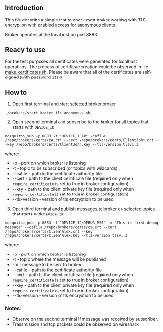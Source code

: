 ## Introduction
This file describe a simple test to check mqtt broker working with TLS encryption with enabled access for anonymous clients.

Broker operates at the localhost on port 8883.

## Ready to use
For the test purposes all certificates were generated for localhost operations.
The process of certificae creation could be observed in file [make_certificates.sh](../make_certificates.sh).
Please be aware that all of the certificates are self-signed (with password `1234`)

## How to

1. Open first terminal and start selected broker broker

```
./brokers/start_broker_tls_anonymous.sh

```

2. Open second terminal and subscribe to the broker for all topics that starts with `DEVICE_ID`

```
mosquitto_sub -p 8883 -t "DEVICE_ID/#" -cafile /repo/brokers/certs/ca.crt --cert /repo/brokers/certs/ClientJohn.crt --key /repo/brokers/certs/ClientJohn.key --tls-version tlsv1.3
```
where:
- -p - port on which broker is listening
- -t - topic to be subscribed (or topics with wildcards)
- --cafile - path to the certificate authority file
- --cert - path to the client certificate file (required only when `require_certificate` is set to true in broker configuration)
- --key - path to the client private key file (required only when `require_certificate` is set to true in broker configuration)
- --tls-version - version of tls encryption to be used

3. Open third terminal and publish messages to broker on selected topics that starts with `DEVICE_ID`

```
mosquitto_pub -p 8883 -t "DEVICE_ID/DEBUG_MSG" -m "This is first debug message" --cafile /repo/brokers/certs/ca.crt --cert /repo/brokers/certs/ClientAlex.crt --key /repo/brokers/certs/ClientAlex.key --tls-version tlsv1.3
```

where:
- -p - port on which broker is listening
- -t - topic where the message will be published
- -m - message to be sent to broker
- --cafile - path to the certificate authority file
- --cert - path to the client certificate file (required only when `require_certificate` is set to true in broker configuration)
- --key - path to the client private key file (required only when `require_certificate` is set to true in broker configuration)
- --tls-version - version of tls encryption to be used


### Notes:
- Observe on the second terminal if message was received by subscriber.
- Transmission and tcp packets could be observed on wireshark
